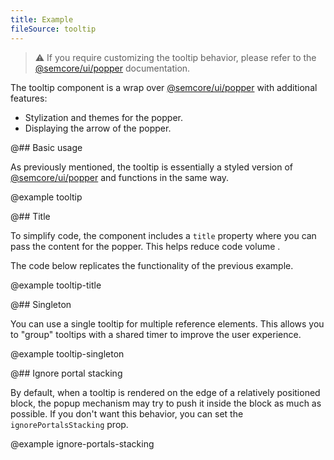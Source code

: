 ```yaml
---
title: Example
fileSource: tooltip
---
```


> ⚠️ If you require customizing the tooltip behavior, please refer to the [@semcore/ui/popper](/utils/popper/) documentation.

The tooltip component is a wrap over [@semcore/ui/popper](/utils/popper/) with additional features:

- Stylization and themes for the popper.
- Displaying the arrow of the popper.

@## Basic usage

As previously mentioned, the tooltip is essentially a styled version of [@semcore/ui/popper](/utils/popper/) and functions in the same way.

@example tooltip

@## Title

To simplify code, the component includes a `title` property where you can pass the content for the popper. This helps reduce code volume .

The code below replicates the functionality of the previous example.

@example tooltip-title

@## Singleton

You can use a single tooltip for multiple reference elements. This allows you to "group" tooltips with a shared timer to improve the user experience.

@example tooltip-singleton

@## Ignore portal stacking

By default, when a tooltip is rendered on the edge of a relatively positioned block, the popup mechanism may try to push it inside the block as much as possible. If you don't want this behavior, you can set the `ignorePortalsStacking` prop.

@example ignore-portals-stacking

